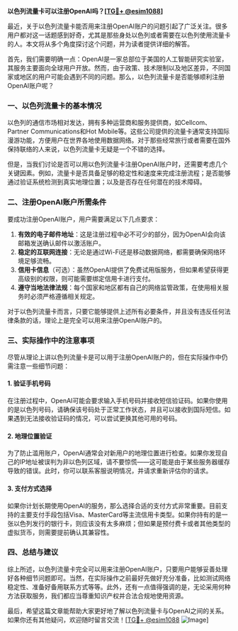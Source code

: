 **以色列流量卡可以注册OpenAI吗？[[TG💪+ @esim1088](https://t.me/s/esim1088)]**

最近，关于以色列流量卡能否用来注册OpenAI账户的问题引起了广泛关注。很多用户都对这一话题感到好奇，尤其是那些身处以色列或者需要在以色列使用流量卡的人。本文将从多个角度探讨这个问题，并为读者提供详细的解答。

首先，我们需要明确一点：OpenAI是一家总部位于美国的人工智能研究实验室，其服务主要面向全球用户开放。然而，由于政策、技术限制以及地区差异，不同国家或地区的用户可能会遇到不同的问题。那么，以色列流量卡是否能够顺利注册OpenAI账户呢？

### 一、以色列流量卡的基本情况

以色列的通信市场相对发达，拥有多种运营商和服务提供商，如Cellcom、Partner Communications和Hot Mobile等。这些公司提供的流量卡通常支持国际漫游功能，方便用户在世界各地使用数据网络。对于那些经常旅行或者需要在国外保持联络的人来说，以色列流量卡无疑是一个不错的选择。

但是，当我们讨论是否可以用以色列流量卡注册OpenAI账户时，还需要考虑几个关键因素。例如，流量卡是否具备足够的稳定性和速度来完成注册流程；是否能够通过验证系统检测到真实地理位置；以及是否存在任何潜在的技术障碍。

### 二、注册OpenAI账户所需条件

要成功注册OpenAI账户，用户需要满足以下几点要求：

1. **有效的电子邮件地址**：这是注册过程中必不可少的部分，因为OpenAI会向该邮箱发送确认邮件以激活账户。
2. **稳定的互联网连接**：无论是通过Wi-Fi还是移动数据网络，都需要确保网络环境足够流畅。
3. **信用卡信息**（可选）：虽然OpenAI提供了免费试用版服务，但如果希望获得更高级别的权限，则可能需要绑定信用卡进行支付。
4. **遵守当地法律法规**：每个国家和地区都有自己的网络监管政策，在使用相关服务时必须严格遵循相关规定。

对于以色列流量卡而言，只要它能够提供上述所有必要条件，并且没有违反任何法律条款的话，理论上是完全可以用来注册OpenAI账户的。

### 三、实际操作中的注意事项

尽管从理论上讲以色列流量卡是可以用于注册OpenAI账户的，但在实际操作中仍需注意一些细节问题：

#### 1. 验证手机号码
在注册过程中，OpenAI可能会要求输入手机号码并接收短信验证码。如果你使用的是以色列号码，请确保该号码处于正常工作状态，并且可以接收到国际短信。如果遇到无法接收验证码的情况，可以尝试更换其他可用的号码。

#### 2. 地理位置验证
为了防止滥用账户，OpenAI通常会对新用户的地理位置进行检查。如果你发现自己的IP地址被误判为非以色列区域，请不要惊慌——这可能是由于某些服务器缓存导致的错误。此时，你可以联系客服说明情况，并请求重新评估你的请求。

#### 3. 支付方式选择
如果你计划长期使用OpenAI的服务，那么选择合适的支付方式非常重要。目前支持的主要支付手段包括Visa、MasterCard等主流信用卡类型。如果你持有的是一张以色列发行的银行卡，则应该没有太多麻烦；但如果是预付费卡或者其他类型的虚拟货币，则需要提前确认其兼容性。

### 四、总结与建议

综上所述，以色列流量卡完全可以用来注册OpenAI账户，只要用户能够妥善处理好各种细节问题即可。当然，在实际操作之前最好先做好充分准备，比如测试网络稳定性、准备好备用联系方式等等。此外，还有一点值得强调的是，无论采用何种方法获取服务，我们都应当尊重知识产权并合法合规地使用资源。

最后，希望这篇文章能帮助大家更好地了解以色列流量卡与OpenAI之间的关系。如果你还有其他疑问，欢迎随时留言交流！[[TG💪+ @esim1088](https://t.me/s/esim1088) ![Image](https://i.postimg.cc/4NQfJmqS/Snipaste-2025-05-13-00-14-12.png)]